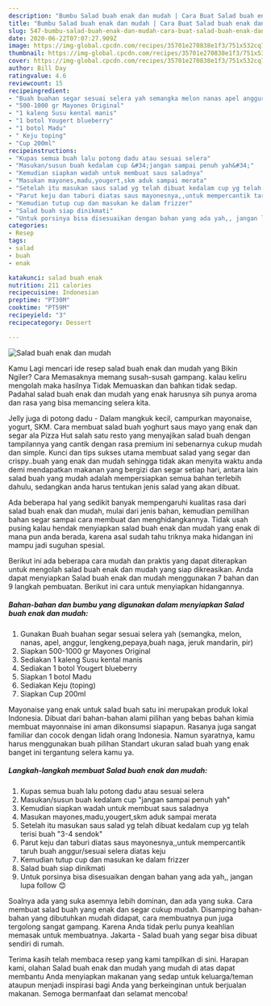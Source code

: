 ```yaml
---
description: "Bumbu Salad buah enak dan mudah | Cara Buat Salad buah enak dan mudah Yang Sedap"
title: "Bumbu Salad buah enak dan mudah | Cara Buat Salad buah enak dan mudah Yang Sedap"
slug: 547-bumbu-salad-buah-enak-dan-mudah-cara-buat-salad-buah-enak-dan-mudah-yang-sedap
date: 2020-06-22T07:07:27.909Z
image: https://img-global.cpcdn.com/recipes/35701e270838e1f3/751x532cq70/salad-buah-enak-dan-mudah-foto-resep-utama.jpg
thumbnail: https://img-global.cpcdn.com/recipes/35701e270838e1f3/751x532cq70/salad-buah-enak-dan-mudah-foto-resep-utama.jpg
cover: https://img-global.cpcdn.com/recipes/35701e270838e1f3/751x532cq70/salad-buah-enak-dan-mudah-foto-resep-utama.jpg
author: Bill Day
ratingvalue: 4.6
reviewcount: 15
recipeingredient:
- "Buah buahan segar sesuai selera yah semangka melon nanas apel anggur lengkengpepayabuah naga jeruk mandarin pir"
- "500-1000 gr Mayones Original"
- "1 kaleng Susu kental manis"
- "1 botol Yougert blueberry"
- "1 botol Madu"
- " Keju toping"
- "Cup 200ml"
recipeinstructions:
- "Kupas semua buah lalu potong dadu atau sesuai selera"
- "Masukan/susun buah kedalam cup &#34;jangan sampai penuh yah&#34;"
- "Kemudian siapkan wadah untuk membuat saus saladnya"
- "Masukan mayones,madu,yougert,skm aduk sampai merata"
- "Setelah itu masukan saus salad yg telah dibuat kedalam cup yg telah terisi buah &#34;3-4 sendok&#34;"
- "Parut keju dan taburi diatas saus mayonesnya,,untuk mempercantik taruh buah anggur/sesuai selera diatas keju"
- "Kemudian tutup cup dan masukan ke dalam frizzer"
- "Salad buah siap dinikmati"
- "Untuk porsinya bisa disesuaikan dengan bahan yang ada yah,, jangan lupa follow 😊"
categories:
- Resep
tags:
- salad
- buah
- enak

katakunci: salad buah enak 
nutrition: 211 calories
recipecuisine: Indonesian
preptime: "PT30M"
cooktime: "PT59M"
recipeyield: "3"
recipecategory: Dessert

---
```



![Salad buah enak dan mudah](https://img-global.cpcdn.com/recipes/35701e270838e1f3/751x532cq70/salad-buah-enak-dan-mudah-foto-resep-utama.jpg)

Kamu Lagi mencari ide resep salad buah enak dan mudah yang Bikin Ngiler? Cara Memasaknya memang susah-susah gampang. kalau keliru mengolah maka hasilnya Tidak Memuaskan dan bahkan tidak sedap. Padahal salad buah enak dan mudah yang enak harusnya sih punya aroma dan rasa yang bisa memancing selera kita.

Jelly juga di potong dadu - Dalam mangkuk kecil, campurkan mayonaise, yogurt, SKM. Cara membuat salad buah yoghurt saus mayo yang enak dan segar ala Pizza Hut salah satu resto yang menyajikan salad buah dengan tampilannya yang cantik dengan rasa premium ini sebenarnya cukup mudah dan simple. Kunci dan tips sukses utama membuat salad yang segar dan crispy..buah yang enak dan mudah sehingga tidak akan menyita waktu anda demi mendapatkan makanan yang bergizi dan segar setiap hari, antara lain salad buah yang mudah adalah mempersiapkan semua bahan terlebih dahulu, sedangkan anda harus tentukan jenis salad yang akan dibuat.

Ada beberapa hal yang sedikit banyak mempengaruhi kualitas rasa dari salad buah enak dan mudah, mulai dari jenis bahan, kemudian pemilihan bahan segar sampai cara membuat dan menghidangkannya. Tidak usah pusing kalau hendak menyiapkan salad buah enak dan mudah yang enak di mana pun anda berada, karena asal sudah tahu triknya maka hidangan ini mampu jadi suguhan spesial.


Berikut ini ada beberapa cara mudah dan praktis yang dapat diterapkan untuk mengolah salad buah enak dan mudah yang siap dikreasikan. Anda dapat menyiapkan Salad buah enak dan mudah menggunakan 7 bahan dan 9 langkah pembuatan. Berikut ini cara untuk menyiapkan hidangannya.

<!--inarticleads1-->

##### Bahan-bahan dan bumbu yang digunakan dalam menyiapkan Salad buah enak dan mudah:

1. Gunakan Buah buahan segar sesuai selera yah (semangka, melon, nanas, apel, anggur, lengkeng,pepaya,buah naga, jeruk mandarin, pir)
1. Siapkan 500-1000 gr Mayones Original
1. Sediakan 1 kaleng Susu kental manis
1. Sediakan 1 botol Yougert blueberry
1. Siapkan 1 botol Madu
1. Sediakan  Keju (toping)
1. Siapkan Cup 200ml


Mayonaise yang enak untuk salad buah satu ini merupakan produk lokal Indonesia. Dibuat dari bahan-bahan alami pilihan yang bebas bahan kimia membuat mayonnaise ini aman dikonsumsi siapapun. Rasanya juga sangat familiar dan cocok dengan lidah orang Indonesia. Namun syaratnya, kamu harus menggunakan buah pilihan Standart ukuran salad buah yang enak banget ini tergantung selera kamu ya. 

<!--inarticleads2-->

##### Langkah-langkah membuat Salad buah enak dan mudah:

1. Kupas semua buah lalu potong dadu atau sesuai selera
1. Masukan/susun buah kedalam cup &#34;jangan sampai penuh yah&#34;
1. Kemudian siapkan wadah untuk membuat saus saladnya
1. Masukan mayones,madu,yougert,skm aduk sampai merata
1. Setelah itu masukan saus salad yg telah dibuat kedalam cup yg telah terisi buah &#34;3-4 sendok&#34;
1. Parut keju dan taburi diatas saus mayonesnya,,untuk mempercantik taruh buah anggur/sesuai selera diatas keju
1. Kemudian tutup cup dan masukan ke dalam frizzer
1. Salad buah siap dinikmati
1. Untuk porsinya bisa disesuaikan dengan bahan yang ada yah,, jangan lupa follow 😊


Soalnya ada yang suka asemnya lebih dominan, dan ada yang suka. Cara membuat salad buah yang enak dan segar cukup mudah. Disamping bahan-bahan yang dibutuhkan mudah didapat, cara membuatnya pun juga tergolong sangat gampang. Karena Anda tidak perlu punya keahlian memasak untuk membuatnya. Jakarta - Salad buah yang segar bisa dibuat sendiri di rumah. 

Terima kasih telah membaca resep yang kami tampilkan di sini. Harapan kami, olahan Salad buah enak dan mudah yang mudah di atas dapat membantu Anda menyiapkan makanan yang sedap untuk keluarga/teman ataupun menjadi inspirasi bagi Anda yang berkeinginan untuk berjualan makanan. Semoga bermanfaat dan selamat mencoba!
